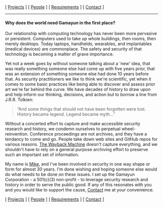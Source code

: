 [ [Projects](projects.md) ] [ [People](people.md) ] [ [Requirements](requirements.md) ] [ [Contact](contact.md) ]

***

#### Why does the world need Gamayun in the first place?

Our relationship with computing technology has never been more pervasive or persistent. Computers used to take up whole buildings, then rooms, then merely desktops. Today laptops, handhelds, wearables, and implantables (medical devices) are commonplace. The safety and security of that technology is becoming a matter of grave importance.

Yet not a week goes by without someone talking about a 'new' idea, that was really something someone else had come up with five years prior, that was an extension of something someone else had done 10 years before that. As security practitioners we like to think we're scientific, yet when it comes to some basic practices like being able to discover and assess prior art we're far behind the curve. We have decades of history to draw upon and help inform our thinking, decisions, and action but to borrow a line from J.R.R. Tolkien: 

> “And some things that should not have been forgotten were lost. History became legend. Legend became myth...”

Without a concerted effort to capture and make accessible security research and history, we condemn ourselves to perpetual wheel-reinvention. Conference proceedings are not archives, and they have a tendancy to come and go. People take down web sites and GitHub repos for various reasons. <a href="https://archive.org/web/">The Wayback Machine</a> doesn't capture everything, and we shouldn't have to rely on a general purpose archiving effort to preserve such an important set of information. 

My name is <a href="https://www.linkedin.com/in/mtanji/">Mike,</a> and I've been involved in security in one way shape or form for almost 30 years. I'm done wishing and hoping someone else would do what needs to be done on these issues. I set up the Gamayun Corporation - a 501(c)(3) non-profit - to leverage security research and history in order to serve the public good. If any of this resonates with you and you would like to support the cause, [Contact](contact.md) me at your convenience.

[ [Projects](projects.md) ] [ [People](people.md) ] [ [Requirements](requirements.md) ] [ [Contact](contact.md) ]
